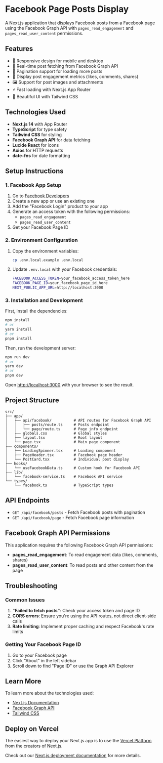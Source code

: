 # Facebook Page Posts Display

A Next.js application that displays Facebook posts from a Facebook page using the Facebook Graph API with `pages_read_engagement` and `pages_read_user_content` permissions.

## Features

- 📱 Responsive design for mobile and desktop
- 🔄 Real-time post fetching from Facebook Graph API
- 📄 Pagination support for loading more posts
- 💬 Display post engagement metrics (likes, comments, shares)
- 🖼️ Support for post images and attachments
- ⚡ Fast loading with Next.js App Router
- 🎨 Beautiful UI with Tailwind CSS

## Technologies Used

- **Next.js 14** with App Router
- **TypeScript** for type safety
- **Tailwind CSS** for styling
- **Facebook Graph API** for data fetching
- **Lucide React** for icons
- **Axios** for HTTP requests
- **date-fns** for date formatting

## Setup Instructions

### 1. Facebook App Setup

1. Go to [Facebook Developers](https://developers.facebook.com/)
2. Create a new app or use an existing one
3. Add the "Facebook Login" product to your app
4. Generate an access token with the following permissions:
   - `pages_read_engagement`
   - `pages_read_user_content`
5. Get your Facebook Page ID

### 2. Environment Configuration


1. Copy the environment variables:

   ```bash
   cp .env.local.example .env.local
   ```

2. Update `.env.local` with your Facebook credentials:

   ```bash
   FACEBOOK_ACCESS_TOKEN=your_facebook_access_token_here
   FACEBOOK_PAGE_ID=your_facebook_page_id_here
   NEXT_PUBLIC_APP_URL=http://localhost:3000
   ```

### 3. Installation and Development

First, install the dependencies:

```bash
npm install
# or
yarn install
# or
pnpm install
```

Then, run the development server:

```bash
npm run dev
# or
yarn dev
# or
pnpm dev
```

Open [http://localhost:3000](http://localhost:3000) with your browser to see the result.

## Project Structure

```text
src/
├── app/
│   ├── api/facebook/          # API routes for Facebook Graph API
│   │   ├── posts/route.ts     # Posts endpoint
│   │   └── page/route.ts      # Page info endpoint
│   ├── globals.css            # Global styles
│   ├── layout.tsx             # Root layout
│   └── page.tsx               # Main page component
├── components/
│   ├── LoadingSpinner.tsx     # Loading component
│   ├── PageHeader.tsx         # Facebook page header
│   └── PostCard.tsx           # Individual post display
├── hooks/
│   └── useFacebookData.ts     # Custom hook for Facebook API
├── lib/
│   └── facebook-service.ts    # Facebook API service
└── types/
    └── facebook.ts            # TypeScript types
```

## API Endpoints

- `GET /api/facebook/posts` - Fetch Facebook posts with pagination
- `GET /api/facebook/page` - Fetch Facebook page information

## Facebook Graph API Permissions

This application requires the following Facebook Graph API permissions:

- **pages_read_engagement**: To read engagement data (likes, comments, shares)
- **pages_read_user_content**: To read posts and other content from the page

## Troubleshooting

### Common Issues

1. **"Failed to fetch posts"**: Check your access token and page ID
2. **CORS errors**: Ensure you're using the API routes, not direct client-side calls
3. **Rate limiting**: Implement proper caching and respect Facebook's rate limits

### Getting Your Facebook Page ID

1. Go to your Facebook page
2. Click "About" in the left sidebar
3. Scroll down to find "Page ID" or use the Graph API Explorer

## Learn More

To learn more about the technologies used:

- [Next.js Documentation](https://nextjs.org/docs)
- [Facebook Graph API](https://developers.facebook.com/docs/graph-api/)
- [Tailwind CSS](https://tailwindcss.com/docs)

## Deploy on Vercel

The easiest way to deploy your Next.js app is to use the [Vercel Platform](https://vercel.com/new?utm_medium=default-template&filter=next.js&utm_source=create-next-app&utm_campaign=create-next-app-readme) from the creators of Next.js.

Check out our [Next.js deployment documentation](https://nextjs.org/docs/app/building-your-application/deploying) for more details.

